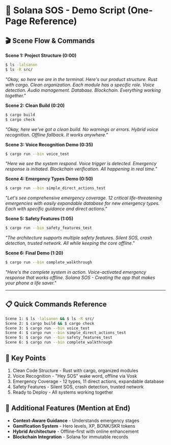 # 🚨 Solana SOS - Demo Script (One-Page Reference)

## 🎬 **Scene Flow & Commands**

**Scene 1: Project Structure (0:00)**
```bash
$ ls -lalsanon
$ ls -R src/
```
*"Okay, so here we are in the terminal. Here's our product structure. Rust with cargo. Clean organization. Each module has a specific role. Voice detection. Audio management. Database. Blockchain. Everything working together."*

**Scene 2: Clean Build (0:20)**
```bash
$ cargo build
$ cargo check
```
*"Okay, here we've got a clean build. No warnings or errors. Hybrid voice recognition. Offline fallback. It works anywhere."*

**Scene 3: Voice Recognition Demo (0:35)**
```bash
$ cargo run --bin voice_test
```
*"Here we see the system respond. Voice trigger is detected. Emergency response is initiated. Blockchain verification. All happening in real time."*

**Scene 4: Emergency Types Demo (0:50)**
```bash
$ cargo run --bin simple_direct_actions_test
```
*"Let's see comprehensive emergency coverage. 12 critical life-threatening emergencies with easily expandable database for new emergency types. Each with specific guidance and direct actions."*

**Scene 5: Safety Features (1:05)**
```bash
$ cargo run --bin safety_features_test
```
*"The architecture supports multiple safety features. Silent SOS, crash detection, trusted network. All while keeping the core offline."*

**Scene 6: Final Demo (1:20)**
```bash
$ cargo run --bin complete_walkthrough
```
*"Here's the complete system in action. Voice-activated emergency response that works offline. Solana SOS - Creating the app that makes your phone a life saver."*

---

## 📋 **Quick Commands Reference**
```bash
Scene 1: $ ls -lalsanon && $ ls -R src/
Scene 2: $ cargo build && $ cargo check
Scene 3: $ cargo run --bin voice_test
Scene 4: $ cargo run --bin simple_direct_actions_test
Scene 5: $ cargo run --bin safety_features_test
Scene 6: $ cargo run --bin complete_walkthrough
```

## 🎯 **Key Points**
1. Clean Code Structure - Rust with cargo, organized modules
2. Voice Recognition - "Hey SOS" wake word, offline via Vosk
3. Emergency Coverage - 12 types, 11 direct actions, expandable database
4. Safety Features - Silent SOS, crash detection, trusted network
5. Ready to Deploy - All systems working together

## 🚀 **Additional Features (Mention at End)**
- **Context-Aware Guidance** - Understands emergency stages
- **Gamification System** - Hero levels, XP, BONK/SKR tokens
- **Hybrid Architecture** - Offline-first with online enhancement
- **Blockchain Integration** - Solana for immutable records 